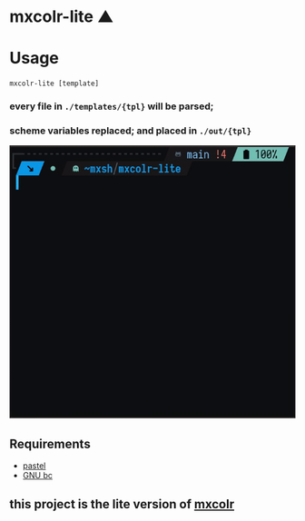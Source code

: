 # mxcolr-lite ▲

Usage
=====
    mxcolr-lite [template]

### every file in `./templates/{tpl}` will be parsed; 
### scheme variables replaced; and placed in `./out/{tpl}`

![generate](./assets/gifcast_220103133301.gif)

Requirements
------------
- [pastel](https://github.com/sharkdp/pastel)
- [GNU bc](https://www.gnu.org/software/bc)

## this project is the lite version of [mxcolr](https://github.com/metaory/mxcolr)
